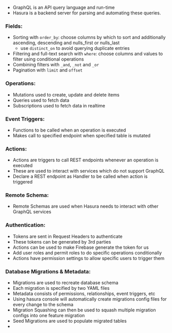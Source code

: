 - GraphQL is an API query language and run-time
- Hasura is a backend server for parsing and automating these queries.

### Fields:
- Sorting with `order_by`: choose columns by which to sort and additionally ascending, descending and nulls_first or nulls_last
  - use `distinct_on` to avoid querying duplicate entries
- Filtering and full-text search with `where`: choose columns and values to filter using conditional operations
- Combining filters with `_and`, `_not` and `_or`
- Pagination with `limit` and `offset`

### Operations:
- Mutations used to create, update and delete items
- Queries used to fetch data
- Subscriptions used to fetch data in realtime

### Event Triggers:
- Functions to be called when an operation is executed
- Makes call to specified endpoint when specified table is mutated

### Actions:
- Actions are triggers to call REST endpoints whenever an operation is executed
- These are used to interact with services which do not support GraphQL
- Declare a REST endpoint as Handler to be called when action is triggered

### Remote Schema:
- Remote Schemas are used when Hasura needs to interact with other GraphQL services

### Authentication:
- Tokens are sent in Request Headers to authenticate
- These tokens can be generated by 3rd parties
- Actions can be used to make Firebase generate the token for us
- Add user roles and permit roles to do specific operations conditionally
- Actions have permission settings to allow specific users to trigger them

### Database Migrations & Metadata:
- Migrations are used to recreate database schema
- Each migration is specified by two YAML files
- Metadata consists of permissions, relationships, event triggers, etc
- Using hasura console will automatically create migrations config files for every change to the schema
- Migration Squashing can then be used to squash multiple migration configs into one feature migration
- Seed Migrations are used to populate migrated tables
- 